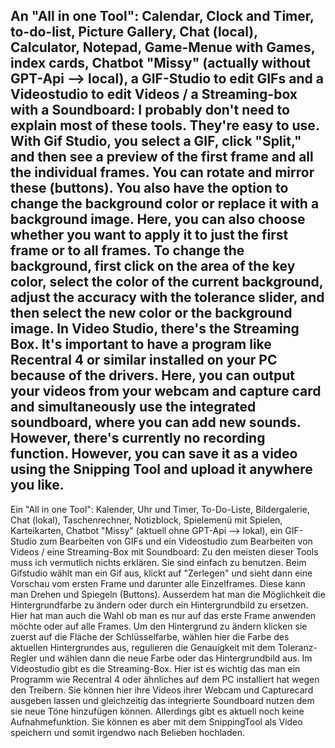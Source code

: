 An "All in one Tool": Calendar, Clock and Timer, to-do-list, Picture Gallery, Chat (local), Calculator, Notepad, Game-Menue with Games, index cards, Chatbot "Missy" (actually without GPT-Api --> local), a GIF-Studio to edit GIFs and a Videostudio to edit Videos / a Streaming-box with a Soundboard:
I probably don't need to explain most of these tools. They're easy to use. With Gif Studio, you select a GIF, click "Split," and then see a preview of the first frame and all the individual frames. You can rotate and mirror these (buttons). You also have the option to change the background color or replace it with a background image. Here, you can also choose whether you want to apply it to just the first frame or to all frames. To change the background, first click on the area of ​​the key color, select the color of the current background, adjust the accuracy with the tolerance slider, and then select the new color or the background image. In Video Studio, there's the Streaming Box. It's important to have a program like Recentral 4 or similar installed on your PC because of the drivers. Here, you can output your videos from your webcam and capture card and simultaneously use the integrated soundboard, where you can add new sounds. However, there's currently no recording function.  However, you can save it as a video using the Snipping Tool and upload it anywhere you like.
------------------------------------------
Ein "All in one Tool": Kalender, Uhr und Timer, To-Do-Liste, Bildergalerie, Chat (lokal), Taschenrechner, Notizblock, Spielemenü mit Spielen, Karteikarten, Chatbot "Missy" (aktuell ohne GPT-Api --> lokal), ein GIF-Studio zum Bearbeiten von GIFs und ein Videostudio zum Bearbeiten von Videos / eine Streaming-Box mit Soundboard:
Zu den meisten dieser Tools muss ich vermutlich nichts erklären. Sie sind einfach zu benutzen. Beim Gifstudio wählt man ein Gif aus, klickt auf "Zerlegen" und sieht dann eine Vorschau vom ersten Frame und darunter alle Einzelframes. Diese kann man Drehen und Spiegeln (Buttons). Ausserdem hat man die Möglichkeit die Hintergrundfarbe zu ändern oder durch ein Hintergrundbild zu ersetzen. Hier hat man auch die Wahl ob man es nur auf das erste Frame anwenden möchte oder auf alle Frames. Um den Hintergrund zu ändern klicken sie zuerst auf die Fläche der Schlüsselfarbe, wählen hier die Farbe des aktuellen Hintergrundes aus, regulieren die Genauigkeit mit dem Toleranz-Regler und wählen dann die neue Farbe oder das Hintergrundbild aus. Im Videostudio gibt es die Streaming-Box. Hier ist es wichtig das man ein Programm wie Recentral 4 oder ähnliches auf dem PC installiert hat wegen den Treibern. Sie können hier ihre Videos ihrer Webcam und Capturecard ausgeben lassen und gleichzeitig das integrierte Soundboard nutzen dem sie neue Töne hinzufügen können. Allerdings gibt es aktuell noch keine Aufnahmefunktion. Sie können es aber mit dem SnippingTool als Video speichern und somit irgendwo nach Belieben hochladen. 
